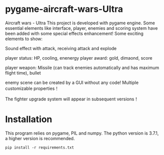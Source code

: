 # pygame-aircraft-wars-Ultra
Aircraft wars - Ultra This project is developed with pygame engine. Some essential elements like interface, player, enemies and scoring system have been added with some special effects enhancement! Some exciting elements to show:

Sound effect with attack, receiving attack and explode

player status: HP, cooling, enenergy player award: gold, dimaond, score

player weapon: Missile (can track enemies automatically and has maximum flight time), bullet

enemy scene can be created by a GUI without any code! Multiple customizable properties！

The fighter upgrade system will appear in subsequent versions！
# Installation
This program relies on pygame, PIL and numpy. The python version is 3.7.1, a higher version is recommended.

`pip install -r requirements.txt`
